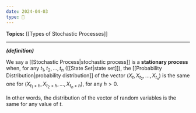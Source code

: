 ```yaml
---
date: 2024-04-03
type: 🧠
---
```


**Topics:** [[Types of Stochastic Processes]]

---

_**(definition)**_

We say a [[Stochastic Process|stochastic process]] is a **stationary process** when, for any $t_{1}, t_{2}, \dots, t_{n}$ ([[State Set|state set]]), the [[Probability Distribution|probability distribution]] of the vector $\left( X_{t}, X_{t_{2}}, \dots, X_{t_{n}} \right)$ is the same one for $\left( X_{t_{1} + h}, X_{t_{2} + h}, \dots, X_{t_{n} + h} \right)$, for any $h > 0$.

In other words, the distribution of the vector of random variables is the same for any value of $t$.
